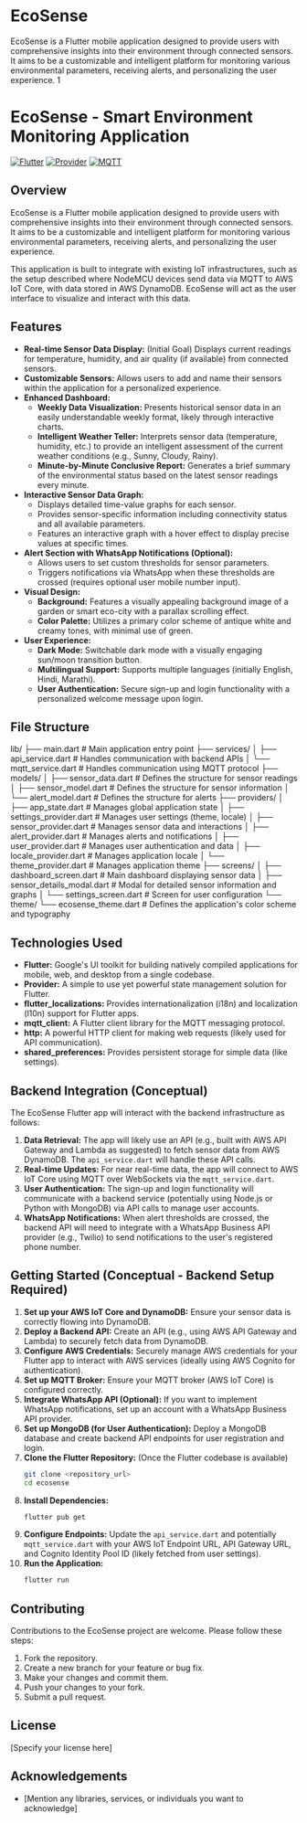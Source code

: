 # EcoSense
EcoSense is a Flutter mobile application designed to provide users with comprehensive insights into their environment through connected sensors. It aims to be a customizable and intelligent platform for monitoring various environmental parameters, receiving alerts, and personalizing the user experience. 1 
# EcoSense - Smart Environment Monitoring Application

[![Flutter](https://img.shields.io/badge/Flutter-%2302569B.svg?style=for-the-badge&logo=flutter&logoColor=white)](https://flutter.dev)
[![Provider](https://img.shields.io/badge/Provider-%2361DAFB.svg?style=for-the-badge&logo=react&logoColor=black)](https://pub.dev/packages/provider)
[![MQTT](https://img.shields.io/badge/MQTT-gray.svg?style=for-the-badge&logo=eclipse-mosquitto&logoColor=white)](https://mqtt.org/)

## Overview

EcoSense is a Flutter mobile application designed to provide users with comprehensive insights into their environment through connected sensors. It aims to be a customizable and intelligent platform for monitoring various environmental parameters, receiving alerts, and personalizing the user experience.

This application is built to integrate with existing IoT infrastructures, such as the setup described where NodeMCU devices send data via MQTT to AWS IoT Core, with data stored in AWS DynamoDB. EcoSense will act as the user interface to visualize and interact with this data.

## Features

* **Real-time Sensor Data Display:** (Initial Goal) Displays current readings for temperature, humidity, and air quality (if available) from connected sensors.
* **Customizable Sensors:** Allows users to add and name their sensors within the application for a personalized experience.
* **Enhanced Dashboard:**
    * **Weekly Data Visualization:** Presents historical sensor data in an easily understandable weekly format, likely through interactive charts.
    * **Intelligent Weather Teller:** Interprets sensor data (temperature, humidity, etc.) to provide an intelligent assessment of the current weather conditions (e.g., Sunny, Cloudy, Rainy).
    * **Minute-by-Minute Conclusive Report:** Generates a brief summary of the environmental status based on the latest sensor readings every minute.
* **Interactive Sensor Data Graph:**
    * Displays detailed time-value graphs for each sensor.
    * Provides sensor-specific information including connectivity status and all available parameters.
    * Features an interactive graph with a hover effect to display precise values at specific times.
* **Alert Section with WhatsApp Notifications (Optional):**
    * Allows users to set custom thresholds for sensor parameters.
    * Triggers notifications via WhatsApp when these thresholds are crossed (requires optional user mobile number input).
* **Visual Design:**
    * **Background:** Features a visually appealing background image of a garden or smart eco-city with a parallax scrolling effect.
    * **Color Palette:** Utilizes a primary color scheme of antique white and creamy tones, with minimal use of green.
* **User Experience:**
    * **Dark Mode:** Switchable dark mode with a visually engaging sun/moon transition button.
    * **Multilingual Support:** Supports multiple languages (initially English, Hindi, Marathi).
    * **User Authentication:** Secure sign-up and login functionality with a personalized welcome message upon login.
      
## File Structure

lib/
├── main.dart             # Main application entry point
├── services/
│   ├── api_service.dart  # Handles communication with backend APIs
│   └── mqtt_service.dart # Handles communication using MQTT protocol
├── models/
│   ├── sensor_data.dart  # Defines the structure for sensor readings
│   ├── sensor_model.dart # Defines the structure for sensor information
│   └── alert_model.dart  # Defines the structure for alerts
├── providers/
│   ├── app_state.dart      # Manages global application state
│   ├── settings_provider.dart # Manages user settings (theme, locale)
│   ├── sensor_provider.dart   # Manages sensor data and interactions
│   ├── alert_provider.dart    # Manages alerts and notifications
│   ├── user_provider.dart     # Manages user authentication and data
│   ├── locale_provider.dart   # Manages application locale
│   └── theme_provider.dart    # Manages application theme
├── screens/
│   ├── dashboard_screen.dart   # Main dashboard displaying sensor data
│   ├── sensor_details_modal.dart # Modal for detailed sensor information and graphs
│   └── settings_screen.dart    # Screen for user configuration
└── theme/
└── ecosense_theme.dart   # Defines the application's color scheme and typography
## Technologies Used

* **Flutter:** Google's UI toolkit for building natively compiled applications for mobile, web, and desktop from a single codebase.
* **Provider:** A simple to use yet powerful state management solution for Flutter.
* **flutter_localizations:** Provides internationalization (i18n) and localization (l10n) support for Flutter apps.
* **mqtt_client:** A Flutter client library for the MQTT messaging protocol.
* **http:** A powerful HTTP client for making web requests (likely used for API communication).
* **shared_preferences:** Provides persistent storage for simple data (like settings).

## Backend Integration (Conceptual)

The EcoSense Flutter app will interact with the backend infrastructure as follows:

1.  **Data Retrieval:** The app will likely use an API (e.g., built with AWS API Gateway and Lambda as suggested) to fetch sensor data from AWS DynamoDB. The `api_service.dart` will handle these API calls.
2.  **Real-time Updates:** For near real-time data, the app will connect to AWS IoT Core using MQTT over WebSockets via the `mqtt_service.dart`.
3.  **User Authentication:** The sign-up and login functionality will communicate with a backend service (potentially using Node.js or Python with MongoDB) via API calls to manage user accounts.
4.  **WhatsApp Notifications:** When alert thresholds are crossed, the backend API will need to integrate with a WhatsApp Business API provider (e.g., Twilio) to send notifications to the user's registered phone number.

## Getting Started (Conceptual - Backend Setup Required)

1.  **Set up your AWS IoT Core and DynamoDB:** Ensure your sensor data is correctly flowing into DynamoDB.
2.  **Deploy a Backend API:** Create an API (e.g., using AWS API Gateway and Lambda) to securely fetch data from DynamoDB.
3.  **Configure AWS Credentials:** Securely manage AWS credentials for your Flutter app to interact with AWS services (ideally using AWS Cognito for authentication).
4.  **Set up MQTT Broker:** Ensure your MQTT broker (AWS IoT Core) is configured correctly.
5.  **Integrate WhatsApp API (Optional):** If you want to implement WhatsApp notifications, set up an account with a WhatsApp Business API provider.
6.  **Set up MongoDB (for User Authentication):** Deploy a MongoDB database and create backend API endpoints for user registration and login.
7.  **Clone the Flutter Repository:** (Once the Flutter codebase is available)
    ```bash
    git clone <repository_url>
    cd ecosense
    ```
8.  **Install Dependencies:**
    ```bash
    flutter pub get
    ```
9.  **Configure Endpoints:** Update the `api_service.dart` and potentially `mqtt_service.dart` with your AWS IoT Endpoint URL, API Gateway URL, and Cognito Identity Pool ID (likely fetched from user settings).
10. **Run the Application:**
    ```bash
    flutter run
    ```

## Contributing

Contributions to the EcoSense project are welcome. Please follow these steps:

1.  Fork the repository.
2.  Create a new branch for your feature or bug fix.
3.  Make your changes and commit them.
4.  Push your changes to your fork.
5.  Submit a pull request.

## License

[Specify your license here]

## Acknowledgements

* [Mention any libraries, services, or individuals you want to acknowledge]
